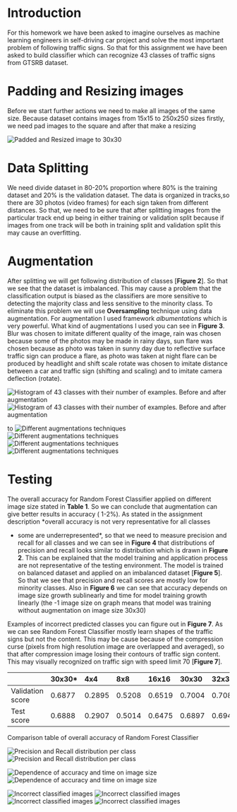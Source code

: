 # Introduction

For this homework we have been asked to imagine ourselves as machine
learning engineers in self-driving car project and solve the most
important problem of following traffic signs. So that for this
assignment we have been asked to build classifier which can recognize 43
classes of traffic signs from GTSRB dataset.

# Padding and Resizing images 

Before we start further actions we need to make all images of the same
size. Because dataset contains images from 15x15 to 250x250 sizes
firstly, we need pad images to the square and after that make a resizing

![Padded and Resized image to 30x30](https://i.imgur.com/R7rRZvH.png=150x)

# Data Splitting

We need divide dataset in 80-20% proportion where 80% is the training
dataset and 20% is the validation dataset. The data is organized in
tracks,so there are 30 photos (video frames) for each sign taken from
different distances. So that, we need to be sure that after splitting
images from the particular track end up being in either training or
validation split because if images from one track will be both in
training split and validation split this may cause an overfitting.

# Augmentation

After splitting we will get following distribution of classes \[**Figure
2**\]. So that we see that the dataset is imbalanced. This may cause a
problem that the classification output is biased as the classifiers are
more sensitive to detecting the majority class and less sensitive to the
minority class. To eliminate this problem we will use **Oversampling**
technique using data augmentation. For augmentation I used framework
*albumentations* which is very powerful. What kind of augmentations I
used you can see in **Figure 3**. Blur was chosen to imitate different
quality of the image, rain was chosen because some of the photos may be
made in rainy days, sun flare was chosen because as photo was taken in
sunny day due to reflective surface traffic sign can produce a flare, as
photo was taken at night flare can be produced by headlight and shift
scale rotate was chosen to imitate distance between a car and traffic
sign (shifting and scaling) and to imitate camera deflection (rotate).

![Histogram of 43 classes with their number of examples. Before and
after augmentation](https://i.imgur.com/HmGHhH8.png) ![Histogram of 43 classes with their
number of examples. Before and after augmentation](https://i.imgur.com/hAiJS4o.png)

to 
![Different augmentations techniques](https://i.imgur.com/WtKow2i.png=5x5) ![Different
augmentations techniques](https://i.imgur.com/9fACjY2.png=5x5) ![Different augmentations
techniques](https://i.imgur.com/Cc5HVrk.png=5x5) ![Different augmentations techniques](https://i.imgur.com/fWHtcLV.png=5x5)


# Testing

The overall accuracy for Random Forest Classifier applied on different
image size stated in **Table 1**. So we can conclude that augmentation
can give better results in accuracy ( 1-2%). As stated in the assignment
description *overall accuracy is not very representative for all classes
- some are underrepresented*, so that we need to measure precision and
recall for all classes and we can see in **Figure 4** that distributions
of precision and recall looks similar to distribution which is drawn in
**Figure 2**. This can be explained that the model training and
application process are not representative of the testing environment.
The model is trained on balanced dataset and applied on an imbalanced
dataset \[**Figure 5**\]. So that we see that precision and recall
scores are mostly low for minority classes. Also in **Figure 6** we can
see that accuracy depends on image size growth sublinearly and time for
model training growth linearly (the -1 image size on graph means that
model was training without augmentation on image size 30x30)

Examples of incorrect predicted classes you can figure out in **Figure
7**. As we can see Random Forest Classifier mostly learn shapes of the
traffic signs but not the content. This may be cause because of the
compression curse (pixels from high resolution image are overlapped and
averaged), so that after compression image losing their contours of
traffic sign content. This may visually recognized on traffic sign with
speed limit 70 \[**Figure 7**\].

|                               | 30x30\* | 4x4    | 8x8    | 16x16  | 30x30  | 32x32  |
| :---------------------------- | :------ | :----- | :----- | :----- | :----- | :----- |
| <span>Validation score</span> | 0.6877  | 0.2895 | 0.5208 | 0.6519 | 0.7004 | 0.7080 |
| <span>Test score</span>       | 0.6888  | 0.2907 | 0.5014 | 0.6475 | 0.6897 | 0.6944 |

Comparison table of overall accuracy of Random Forest Classifier

![Precision and Recall distribution per class](https://i.imgur.com/cfMGPWX.png)
![Precision and Recall distribution per class](https://i.imgur.com/UjAtLEF.png)


![Dependence of accuracy and time on image size](https://i.imgur.com/PM5iQFe.png)
![Dependence of accuracy and time on image size](https://i.imgur.com/kL99DQS.png)


![Incorrect classified images](https://i.imgur.com/4Ut2W5P.png) ![Incorrect classified
images](https://i.imgur.com/dbK2Wak.png) ![Incorrect classified images](https://i.imgur.com/nwMHhfm.png)
![Incorrect classified images](https://i.imgur.com/Bsb3WFF.png)

